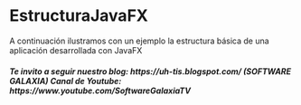 # EstructuraJavaFX
A continuación ilustramos con un ejemplo la estructura básica de una aplicación desarrollada con JavaFX

<h5>Te invito a seguir nuestro blog: https://uh-tis.blogspot.com/ (SOFTWARE GALAXIA)
Canal de Youtube: https://www.youtube.com/SoftwareGalaxiaTV</h5>
